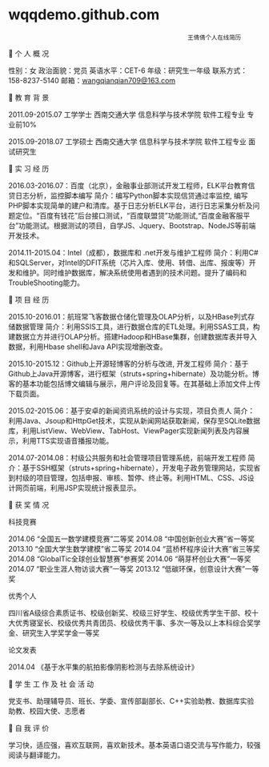 # wqqdemo.github.com

                                                      王倩倩个人在线简历

	个 人 概 况

性别：女    	政治面貌：党员   	英语水平：CET-6  		年级：研究生一年级  	 联系方式：158-8237-5140    	邮箱：wangqianqian709@163.com 

	教 育 背 景

2011.09-2015.07   工学学士 	西南交通大学 		信息科学与技术学院  软件工程专业    专业前10%

2015.09-2018.07   工学硕士 	西南交通大学 		信息科学与技术学院  软件工程专业    面试研究生

	实 习 经 历

2016.03-2016.07：百度（北京），金融事业部测试开发工程师，ELK平台教育信贷日志分析，监控脚本编写
简介：编写Python脚本实现信贷通过率监控, 编写PHP脚本实现简单的建户和清库。基于日志分析ELK平台，进行日志采集分析及问题定位。“百度有钱花”后台接口测试，“百度联盟贷”功能测试,“百度金融客服平台”功能测试。根据测试的项目，自学JS、Jquery、Bootstrap、NodeJS等前端开发技术。

2014.11-2015.04：Intel（成都），数据库和 .net开发与维护工程师
简介：利用C#和SQLServer，对Intel的DFIT系统（芯片入库、使用、转借、出库、报废等）开发和维护。同时维护数据库，解决系统使用者遇到的技术问题。提升了编码和TroubleShooting能力。

	项 目 经 历

2015.10-2016.01：航班常飞客数据仓储化管理及OLAP分析，以及HBase列式存储数据管理
简介：利用SSIS工具，进行数据仓库的ETL处理。利用SSAS工具，构建数据立方并进行OLAP分析。搭建Hadoop和HBase集群，创建数据库表并导入数据，利用Hbase shell和Java API实现增删改查。

2015.10-2015.12：Github上开源轻博客的分析与改进, 开发工程师
简介：基于Github上Java开源博客，进行框架（struts+spring+hibernate）及功能分析。博客的基本功能包括博文编辑与展示，用户评论及回复等。在其基础上添加文件上传下载页面。 

2015.02-2015.06：基于安卓的新闻资讯系统的设计与实现，项目负责人
简介：利用Java、Jsoup和HttpGet技术，实现从新闻网站获取新闻，保存至SQLite数据库，利用ListView、WebView、TabHost、ViewPager实现新闻列表及内容展示，利用TTS实现语音播报功能。

2014.07-2014.08：村级公共服务和社会管理项目管理系统，前端开发工程师
简介：基于SSH框架（struts+spring+hibernate），开发电子政务管理网站，实现省到村级的项目管理，包括申报、审核、暂停、终止等。利用HTML、CSS、JS设计网页前端，利用JSP实现统计报表显示。 

	获 奖 情 况

科技竞赛

2014.06 “全国五一数学建模竞赛”二等奖                          2014.08 “中国创新创业大赛”省一等奖
2013.10 “全国大学生数学建模”省二等奖                          2014.04 “蓝桥杯程序设计大赛”省三等奖
2014.08 “GlobalTic全球创业智慧赛”参赛奖                       2014.06 “萌芽杯创业大赛”一等奖 
2014.07 “职业生涯人物访谈大赛”一等奖                          2013.12 “低碳环保，创意设计大赛”一等奖           
 
优秀个人

四川省A级综合素质证书、校级创新奖、校级三好学生、校级优秀学生干部、校十大优秀寝室长、校级优秀共青团员、校级优秀干事、多次一等及以上本科综合奖学金、研究生入学奖学金一等奖 

论文发表

2014.04   《基于水平集的航拍影像阴影检测与去除系统设计》

	学 生 工 作 及 社 会 活 动

党支书、助理辅导员、班长、学委、宣传部副部长、C++实验助教、数据库实验助教、校园大使、志愿者 

	自 我 评 价

学习快，适应强，喜欢互联网，喜欢新技术。基本英语口语交流与写作能力，较强阅读与翻译能力。
